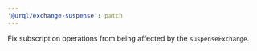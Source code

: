 ```yaml
---
'@urql/exchange-suspense': patch
---
```


Fix subscription operations from being affected by the `suspenseExchange`.
